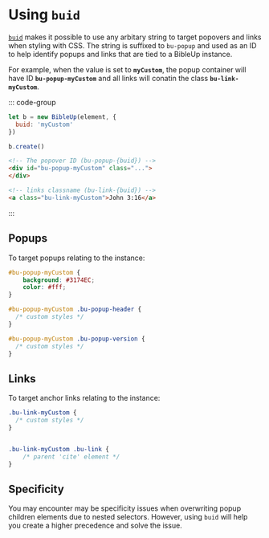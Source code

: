 # Using `buid`
[`buid`](/guide/options#buid) makes it possible to use any arbitary string to target popovers and links when styling with CSS. The string is suffixed to `bu-popup` and used as an ID to help identify popups and links that are tied to a BibleUp instance.

For example, when the value is set to **`myCustom`**, the popup container will have ID **`bu-popup-myCustom`** and all links will conatin the class **`bu-link-myCustom`**.

::: code-group
```js [JavaScript]
let b = new BibleUp(element, {
  buid: 'myCustom'
})

b.create()
```
```html [HTML]
<!-- The popover ID (bu-popup-{buid}) -->
<div id="bu-popup-myCustom" class="...">
</div>

<!-- links classname (bu-link-{buid}) -->
<a class="bu-link-myCustom">John 3:16</a>
```
:::

## Popups
To target popups relating to the instance:

```css
#bu-popup-myCustom {
    background: #3174EC;
    color: #fff;
}

#bu-popup-myCustom .bu-popup-header {
  /* custom styles */
}

#bu-popup-myCustom .bu-popup-version {
  /* custom styles */
}
```

## Links
To target anchor links relating to the instance:
```css
.bu-link-myCustom {
  /* custom styles */
}


.bu-link-myCustom .bu-link {
    /* parent 'cite' element */
}
```

## Specificity
You may encounter may be specificity issues when overwriting popup children elements due to nested selectors. However, using `buid` will help you create a higher precedence and solve the issue.